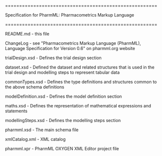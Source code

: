 
======================================================

Specification for PharmML: Pharmacometrics Markup Language

======================================================

README.md - this file

ChangeLog - see "Pharmacometrics Markup Language (PharmML), Language Specification for Version 0.6" on pharmml.org website

trialDesign.xsd - Defines the trial design section

dataset.xsd - Defined the dataset and related structures that is used in the trial design and modelling steps to represent tabular data

commonTypes.xsd - Defines the type definitions and structures common to the above schema definitions

modelDefinition.xsd - Defines the model definition section

maths.xsd - Defines the representation of mathematical expressions and statements

modellingSteps.xsd - Defines the modelling steps section

pharmml.xsd  - The main schema file

xmlCatalog.xml - XML catalog

pharmml.xpr - PharmML OXYGEN XML Editor project file